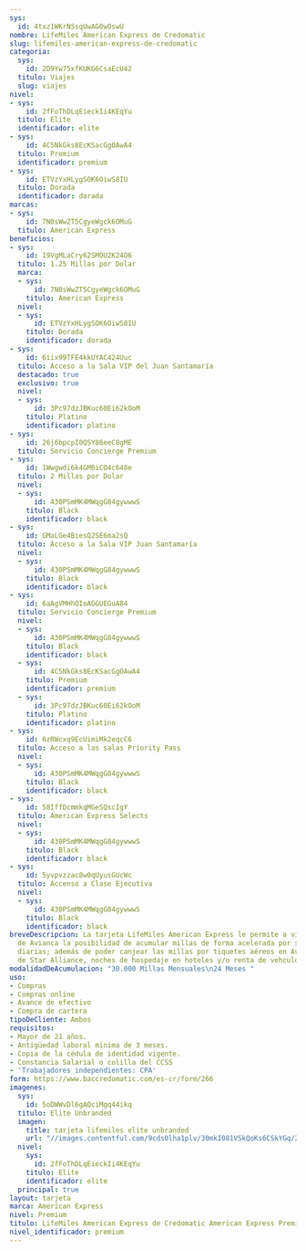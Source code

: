 ```yaml
---
sys:
  id: 4txz1WKrNSsqUwAG0wOswU
nombre: LifeMiles American Express de Credomatic
slug: lifemiles-american-express-de-credomatic
categoria:
  sys:
    id: 2D9Yw75xfKUKG6CsaEcU42
  titulo: Viajes
  slug: viajes
nivel:
- sys:
    id: 2fFoThDLqEieckIi4KEqYu
  titulo: Elite
  identificador: elite
- sys:
    id: 4C5NkGks8EcKSacGgOAwA4
  titulo: Premium
  identificador: premium
- sys:
    id: ETVzYxHLygSOK6OiwS8IU
  titulo: Dorada
  identificador: dorada
marcas:
- sys:
    id: 7N0sWwZT5CgyeWgck6OMuG
  titulo: American Express
beneficios:
- sys:
    id: 19VgMLaCry62SMOU2K24O6
  titulo: 1.25 Millas por Dolar
  marca:
  - sys:
      id: 7N0sWwZT5CgyeWgck6OMuG
    titulo: American Express
  nivel:
  - sys:
      id: ETVzYxHLygSOK6OiwS8IU
    titulo: Dorada
    identificador: dorada
- sys:
    id: 6iix99TFE4kkUYAC424Uuc
  titulo: Acceso a la Sala VIP del Juan Santamaría
  destacado: true
  exclusivo: true
  nivel:
  - sys:
      id: 3Pc97dzJBKuc60Ei62kOoM
    titulo: Platino
    identificador: platino
- sys:
    id: 26j6bpcpI0QSY86eeC8gME
  titulo: Servicio Concierge Premium
- sys:
    id: 1Wwgwdi6k4GM6iCO4c648e
  titulo: 2 Millas por Dolar
  nivel:
  - sys:
      id: 430PSmMK4MWqgG84gywwwS
    titulo: Black
    identificador: black
- sys:
    id: GMaLGe4BiesQ2SE6ma2sQ
  titulo: Acceso a la Sala VIP Juan Santamaría
  nivel:
  - sys:
      id: 430PSmMK4MWqgG84gywwwS
    titulo: Black
    identificador: black
- sys:
    id: 6aAgVMHhQIoAGGUEGuA84
  titulo: Servicio Concierge Premium
  nivel:
  - sys:
      id: 430PSmMK4MWqgG84gywwwS
    titulo: Black
    identificador: black
  - sys:
      id: 4C5NkGks8EcKSacGgOAwA4
    titulo: Premium
    identificador: premium
  - sys:
      id: 3Pc97dzJBKuc60Ei62kOoM
    titulo: Platino
    identificador: platino
- sys:
    id: 6zRWcxq9EcUimiMk2eqcC6
  titulo: Acceso a las salas Priority Pass
  nivel:
  - sys:
      id: 430PSmMK4MWqgG84gywwwS
    titulo: Black
    identificador: black
- sys:
    id: 58IffDcmmkqMGeSQscIgY
  titulo: American Express Selects
  nivel:
  - sys:
      id: 430PSmMK4MWqgG84gywwwS
    titulo: Black
    identificador: black
- sys:
    id: 5yvpvzzac8w0qUyusGUcWc
  titulo: Accenso a Clase Ejecutiva
  nivel:
  - sys:
      id: 430PSmMK4MWqgG84gywwwS
    titulo: Black
    identificador: black
breveDescripcion: La tarjeta LifeMiles American Express le permite a viajeros frecuentes
  de Avianca la posibilidad de acumular millas de forma acelerada por sus compras
  diarias; además de poder canjear las millas por tiquetes aéreos en Avianca y miembros
  de Star Alliance, noches de hospedaje en hoteles y/o renta de vehculos.
modalidadDeAcumulacion: "30.000 Millas Mensuales\n24 Meses "
uso:
- Compras
- Compras online
- Avance de efectivo
- Compra de cartera
tipoDeCliente: Ambos
requisitos:
- Mayor de 21 años.
- Antigüedad laboral mínima de 3 meses.
- Copia de la cédula de identidad vigente.
- Constancia Salarial o colilla del CCSS
- 'Trabajadores independientes: CPA'
form: https://www.baccredomatic.com/es-cr/form/266
imagenes:
  sys:
    id: 5oDWWvDl6gAQciMgq44ikq
  titulo: Elite Unbranded
  imagen:
    title: tarjeta lifemiles elite unbranded
    url: "//images.contentful.com/9cds0lha1plv/30mkI081VSkQoKs6CSkYGq/2085bff813d3e28645450a93334fa056/tarjeta_lifemiles_elite_unbranded.jpg"
  nivel:
    sys:
      id: 2fFoThDLqEieckIi4KEqYu
    titulo: Elite
    identificador: elite
  principal: true
layout: tarjeta
marca: American Express
nivel: Premium
titulo: LifeMiles American Express de Credomatic American Express Premium
nivel_identificador: premium
---
```

